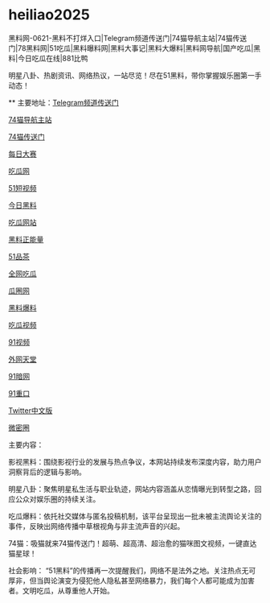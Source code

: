 # heiliao2025
黑料网-0621-黑料不打烊入口|Telegram频道传送门|74猫导航主站|74猫传送门|78黑料网|51吃瓜|黑料曝料网|黑料大事记|黑料大爆料|黑料网导航|国产吃瓜|黑料|今日吃瓜在线|881比鸭

明星八卦、热剧资讯、网络热议，一站尽览！尽在51黑料，带你掌握娱乐圈第一手动态！

** 主要地址：<a href="https://74mao.com/">Telegram频道传送门</a>

<a href="https://74mao.com/">74猫导航主站</a>

<a href="https://74mao.com/">74猫传送门</a>

<a href="https://pc1-26.pages.dev/">每日大赛</a>

<a href="https://cg1-39.pages.dev/">吃瓜网</a>

<a href="https://pc2-25.pages.dev/">51短视频</a>

<a href="https://pc10-24.pages.dev/">今日黑料</a>

<a href="https://cg1-27.pages.dev/">吃瓜网站</a>

<a href="https://cg8-12.pages.dev/">黑料正能量</a>

<a href="https://pc8-34.pages.dev/">51品茶</a>

<a href="https://cg4-21.pages.dev/">全网吃瓜</a>

<a href="https://cg6-21.pages.dev/">瓜圈网</a>

<a href="https://cg5-24.pages.dev/">黑料爆料</a>

<a href="https://cg9-07.pages.dev/">吃瓜视频</a>

<a href="https://91shipin-01.pages.dev/">91视频</a>

<a href="https://91pornzuixin.pages.dev/">外网天堂</a>

<a href="https://50duhuizui.pages.dev/">91暗网</a>

<a href="https://zhong-kou.pages.dev/">91重口</a>

<a href="https://twitterzhongwenban.pages.dev/">Twitter中文版</a>

<a href="https://weimiquanzui01.pages.dev/">微密圈</a>

主要内容：

影视黑料：围绕影视行业的发展与热点争议，本网站持续发布深度内容，助力用户洞察背后的逻辑与影响。

明星八卦：聚焦明星私生活与职业轨迹，网站内容涵盖从恋情曝光到转型之路，回应公众对娱乐圈的持续关注。

吃瓜爆料：依托社交媒体与匿名投稿机制，该平台呈现出一批未被主流舆论关注的事件，反映出网络传播中草根视角与非主流声音的兴起。

74猫：吸猫就来74猫传送门！超萌、超高清、超治愈的猫咪图文视频，一键直达猫星球！

社会影响：
“51黑料”的传播再一次提醒我们，网络不是法外之地。关注热点无可厚非，但当舆论演变为侵犯他人隐私甚至网络暴力，我们每个人都可能成为加害者。文明吃瓜，从尊重他人开始。

